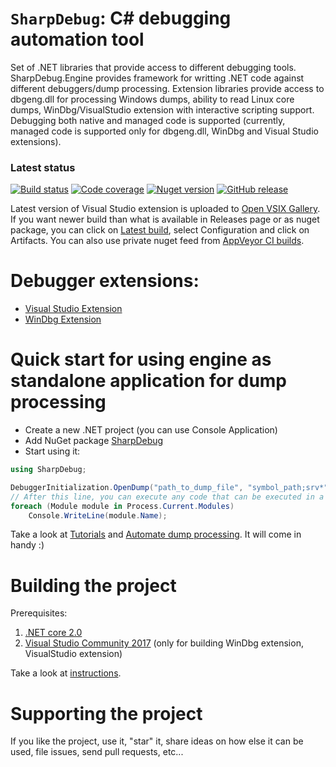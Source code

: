 # `SharpDebug`: C# debugging automation tool
Set of .NET libraries that provide access to different debugging tools.
SharpDebug.Engine provides framework for writting .NET code against different debuggers/dump processing.
Extension libraries provide access to dbgeng.dll for processing Windows dumps, ability to read Linux core dumps, WinDbg/VisualStudio extension with interactive scripting support.
Debugging both native and managed code is supported (currently, managed code is supported only for dbgeng.dll, WinDbg and Visual Studio extensions).

### Latest status
[![Build status](https://ci.appveyor.com/api/projects/status/d2j4lxglq0tl1x1i/branch/next?svg=true)](https://ci.appveyor.com/project/southpolenator/windbgcs/branch/next)
[![Code coverage](https://img.shields.io/codecov/c/github/southpolenator/WinDbgCs.svg)](https://codecov.io/github/southpolenator/WinDbgCs)
[![Nuget version](https://img.shields.io/nuget/v/sharpdebug.engine.svg?style=flat)](https://www.nuget.org/packages/sharpdebug.engine/)
[![GitHub release](https://img.shields.io/github/release/southpolenator/windbgcs.svg?style=flat)](https://github.com/southpolenator/WinDbgCs/releases/latest)

Latest version of Visual Studio extension is uploaded to [Open VSIX Gallery](http://vsixgallery.com/).
If you want newer build than what is available in Releases page or as nuget package, you can click on [Latest build](https://ci.appveyor.com/project/southpolenator/windbgcs/branch/next), select Configuration and click on Artifacts. You can also use private nuget feed from [AppVeyor CI builds](https://ci.appveyor.com/nuget/windbgcs-raewbx34ffcq).

# Debugger extensions:
* [Visual Studio Extension](Documentation/VisualStudioExtension.md)
* [WinDbg Extension](Documentation/WinDbgExtension.md)

# Quick start for using engine as standalone application for dump processing
* Create a new .NET project (you can use Console Application)
* Add NuGet package [SharpDebug](https://www.nuget.org/packages/SharpDebug)
* Start using it:

```cs
using SharpDebug;

DebuggerInitialization.OpenDump("path_to_dump_file", "symbol_path;srv*");
// After this line, you can execute any code that can be executed in a script. For example:
foreach (Module module in Process.Current.Modules)
    Console.WriteLine(module.Name);
```

Take a look at [Tutorials](Documentation/Tutorials.md) and [Automate dump processing](Documentation/DumpProcessing.md). It will come in handy :)

# Building the project
Prerequisites:
1. [.NET core 2.0](https://www.microsoft.com/net/download/core)
2. [Visual Studio Community 2017](https://www.visualstudio.com/downloads/) (only for building WinDbg extension, VisualStudio extension)

Take a look at [instructions](Documentation/Build.md).

# Supporting the project
If you like the project, use it, "star" it, share ideas on how else it can be used, file issues, send pull requests, etc...

